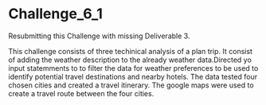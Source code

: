 # Challenge_6_1

Resubmitting this Challenge with missing Deliverable 3.

This challenge consists of three techinical analysis of a plan trip.  It consist of adding the weather description to the already weather data.Directed yo input statemments to to filter the data for weather preferences to be used to identify potential travel destinations and nearby hotels. The data tested four chosen cities and created a travel itinerary.  The google maps were used to create a travel route between the four cities.
